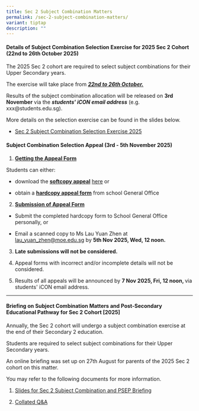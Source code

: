 ```yaml
---
title: Sec 2 Subject Combination Matters
permalink: /sec-2-subject-combination-matters/
variant: tiptap
description: ""
---
```

<h4><strong>Details of Subject Combination Selection Exercise for 2025 Sec 2 Cohort (22nd to 26th October 2025)</strong></h4>
<p>The 2025 Sec 2 cohort are required to select subject combinations for
their Upper Secondary years.</p>
<p>The exercise will take place from <strong><em><u>22nd to 26th October.</u></em></strong>
</p>
<p>Results of the subject combination allocation will be released on <strong>3rd November</strong> via
the<em> </em><strong><em>students' iCON email address</em></strong> (e.g.
xxx@students.edu.sg).</p>
<p>More details on the selection exercise can be found in the slides below.</p>
<ul data-tight="true" class="tight">
<li>
<p><a href="/files/S2 Subject Combination/2025/Sec_2_Subject_Combinations_Selection__2025_.pdf" rel="noopener nofollow" target="_blank">Sec 2 Subject Combination Selection Exercise 2025</a>
</p>
</li>
</ul>
<h4><strong>Subject Combination Selection Appeal (3rd - 5th November 2025)</strong></h4>
<ol data-tight="true" class="tight">
<li>
<p><strong><u>Getting the Appeal Form</u></strong>
</p>
</li>
</ol>
<p>Students can either:</p>
<ul data-tight="true" class="tight">
<li>
<p>download the <strong><u>softcopy appeal</u></strong>  <a href="/files/S2 Subject Combination/2025/Subject_Combination_Appeal_Form__2025_.pdf" rel="noopener nofollow" target="_blank">here</a> or</p>
</li>
<li>
<p>obtain a <strong><u>hardcopy appeal form</u></strong> from school General
Office</p>
</li>
</ul>
<ol start="2" data-tight="true" class="tight">
<li>
<p><strong><u>Submission of Appeal Form</u></strong>
</p>
</li>
</ol>
<ul data-tight="true" class="tight">
<li>
<p>Submit the completed hardcopy form to School General Office personally,
or</p>
</li>
<li>
<p>Email a scanned copy to Ms Lau Yuan Zhen at <a href="mailto:lau_yuan_zhen@moe.edu.sg" rel="noopener noreferrer nofollow" target="_blank">lau_yuan_zhen@moe.edu.sg</a> by <strong>5th Nov 2025, Wed, 12 noon.</strong>
</p>
</li>
</ul>
<ol start="3" data-tight="true" class="tight">
<li>
<p><strong>Late submissions will not be considered.</strong>
</p>
</li>
<li>
<p>Appeal forms with incorrect and/or incomplete details will not be considered.</p>
</li>
<li>
<p>Results of all appeals will be announced by <strong>7 Nov 2025, Fri, 12 noon, </strong>via
students' iCON email address.</p>
</li>
</ol>
<hr>
<h4><strong>Briefing on Subject Combination Matters and Post-Secondary Educational Pathway for Sec 2 Cohort [2025]</strong></h4>
<p>Annually, the Sec 2 cohort will undergo a subject combination exercise
at the end of their Secondary 2 education.</p>
<p>Students are required to select subject combinations for their Upper Secondary
years.</p>
<p>An online briefing was set up on 27th August for parents of the 2025 Sec
2 cohort on this matter.</p>
<p>You may refer to the following documents for more information.</p>
<p></p>
<ol data-tight="true" class="tight">
<li>
<p><a href="/files/S2 Subject Combination/2025/For_Parents_Briefing__Subject_Combination_and_Post_Secondary_Education_Pathways.pdf" rel="noopener nofollow" target="_blank">Slides for Sec 2 Subject Combination and PSEP Briefing</a>
</p>
</li>
<li>
<p><a href="/files/S2 Subject Combination/2025/Parents__Q_A_for_Sec_2_Subject_Combination_2025.pdf" rel="noopener nofollow" target="_blank">Collated Q&amp;A</a>
</p>
</li>
</ol>
<p></p>